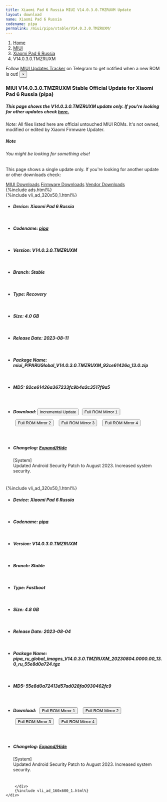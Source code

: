 ```yaml
---
title: Xiaomi Pad 6 Russia MIUI V14.0.3.0.TMZRUXM Update
layout: download
name: Xiaomi Pad 6 Russia
codename: pipa
permalink: /miui/pipa/stable/V14.0.3.0.TMZRUXM/
---
```

<nav aria-label="breadcrumb">
    <ol class="breadcrumb">
        <li class="breadcrumb-item"><a href="/">Home</a></li>
        <li class="breadcrumb-item"><a href="/miui/">MIUI</a></li>
        <li class="breadcrumb-item"><a href="/miui/pipa/">Xiaomi Pad 6 Russia</a></li>
        <li class="breadcrumb-item active" aria-current="page">V14.0.3.0.TMZRUXM</li>
    </ol>
</nav>
<div class="alert alert-primary alert-dismissible fade show" role="alert">
    Follow <a href="https://t.me/MIUIUpdatesTracker" class="alert-link">MIUI Updates Tracker</a> on Telegram to get
    notified when a new ROM is out!
    <button type="button" class="close" data-dismiss="alert" aria-label="Close">
        <span aria-hidden="true">&times;</span>
    </button>
</div>
<div class="col-12 mx-auto">
    <h3 class="title bg-light p-2 rounded">MIUI V14.0.3.0.TMZRUXM Stable Official Update for Xiaomi Pad 6 Russia (pipa)</h3>
    <h5>This page shows the V14.0.3.0.TMZRUXM update only. If you're looking for other updates check
        <a href="/miui/pipa/">here.</a></h5>
    <p><i>Note: </i>All files listed here are official untouched MIUI ROMs.
        It's not owned, modified or edited by Xiaomi Firmware Updater.</p>
    <div class="card">
        <div class="card-body">
            <h5 class="card-title">Note</h5>
            <h6 class="card-subtitle mb-2 text-muted">You might be looking for something else!</h6>
            <p class="card-text">This page shows a single update only.
                If you're looking for another update or other downloads check:</p>
            <a href="/miui/" class="card-link">MIUI Downloads</a>
            <a href="/firmware/" class="card-link">Firmware Downloads</a>
            <a href="/vendor/" class="card-link">Vendor Downloads</a>
        </div>
    </div>
    {%include ads.html%}
    <div class="row justify-content-center">
        <div class="col-10" id="downloads">
                    <div class="card card-body">
            {%include vli_ad_320x50_1.html%}
            <ul class="list-unstyled">
                <li style="padding-bottom: 10px;">
                    <h5><b>Device: </b>Xiaomi Pad 6 Russia</h5>
                </li>
                <li style="padding-bottom: 10px;">
                    <h5><b>Codename: </b> <a href="/miui/pipa/" target="_blank">pipa</a> </h5>
                </li>
                <li style="padding-bottom: 10px;">
                    <h5><b>Version: </b>V14.0.3.0.TMZRUXM</h5>
                </li>
                <li style="padding-bottom: 10px;">
                    <h5><b>Branch: </b>Stable</h5>
                </li>
                <li style="padding-bottom: 10px;">
                    <h5><b>Type: </b>Recovery</h5>
                </li>
                <li style="padding-bottom: 10px;">
                    <h5><b>Size: </b>4.0 GB</h5>
                </li>
                <li style="padding-bottom: 10px;">
                    <h5><b>Release Date: </b>2023-08-11</h5>
                </li>
                <li style="padding-bottom: 10px;">
                    <h5><b>Package Name: </b><span id="filename" class="text-dark">miui_PIPARUGlobal_V14.0.3.0.TMZRUXM_92ce61426a_13.0.zip</span></h5>
                </li>
                <li style="padding-bottom: 10px;">
                    <h5><b>MD5: </b><span id="md5" class="text-muted">92ce61426a367233fc9b4a2c3517f9a5</span></h5>
                </li>
                <li style="padding-bottom: 10px;">
                    <h5><b>Download: </b><button type="button" id="incremental_download" class="btn btn-warning" onclick="window.open('https://bigota.d.miui.com/V14.0.3.0.TMZRUXM/miui-blockota-pipa_ru_global-V14.0.1.0.TMZRUXM-V14.0.3.0.TMZRUXM-303a518e98-13.0.zip', '_blank');"><i class="fa fa-download"></i> Incremental Update</button> <button type="button" id="download" class="btn btn-primary" style="margin: 7px;" onclick="window.open('https://bigota.d.miui.com/V14.0.3.0.TMZRUXM/miui_PIPARUGlobal_V14.0.3.0.TMZRUXM_92ce61426a_13.0.zip', '_blank');"><i class="fa fa-download"></i> Full ROM Mirror 1</button> <button type="button" id="download" class="btn btn-primary" style="margin: 7px;" onclick="window.open('https://ks3orig.bigota.d.miui.com/V14.0.3.0.TMZRUXM/miui_PIPARUGlobal_V14.0.3.0.TMZRUXM_92ce61426a_13.0.zip', '_blank');"><i class="fa fa-download"></i> Full ROM Mirror 2</button> <button type="button" id="download" class="btn btn-primary" style="margin: 7px;" onclick="window.open('https://airtel.bigota.d.miui.com/V14.0.3.0.TMZRUXM/miui_PIPARUGlobal_V14.0.3.0.TMZRUXM_92ce61426a_13.0.zip', '_blank');"><i class="fa fa-download"></i> Full ROM Mirror 3</button> <button type="button" id="download" class="btn btn-primary" style="margin: 7px;" onclick="window.open('https://hugeota.d.miui.com/V14.0.3.0.TMZRUXM/miui_PIPARUGlobal_V14.0.3.0.TMZRUXM_92ce61426a_13.0.zip', '_blank');"><i class="fa fa-download"></i> Full ROM Mirror 4</button></h5>
                </li>
                <li style="padding-bottom: 10px;">
                    <h5><b>Changelog: </b><a href="#pipa_1_changelog" data-toggle="collapse" role="button"
                            aria-expanded="false" aria-controls="pipa_1_changelog"> <i class="fa fa-arrow-down"
                                aria-hidden="true"></i> Expand/Hide</a></h5>
                    <div class="collapse" id="pipa_1_changelog">
                        <p id="changelog_text">[System]<br>Updated Android Security Patch to August 2023. Increased system security.</p>
                    </div>
                </li>
            </ul>
        </div>
        <div class="card card-body">
            {%include vli_ad_320x50_1.html%}
            <ul class="list-unstyled">
                <li style="padding-bottom: 10px;">
                    <h5><b>Device: </b>Xiaomi Pad 6 Russia</h5>
                </li>
                <li style="padding-bottom: 10px;">
                    <h5><b>Codename: </b> <a href="/miui/pipa/" target="_blank">pipa</a> </h5>
                </li>
                <li style="padding-bottom: 10px;">
                    <h5><b>Version: </b>V14.0.3.0.TMZRUXM</h5>
                </li>
                <li style="padding-bottom: 10px;">
                    <h5><b>Branch: </b>Stable</h5>
                </li>
                <li style="padding-bottom: 10px;">
                    <h5><b>Type: </b>Fastboot</h5>
                </li>
                <li style="padding-bottom: 10px;">
                    <h5><b>Size: </b>4.8 GB</h5>
                </li>
                <li style="padding-bottom: 10px;">
                    <h5><b>Release Date: </b>2023-08-04</h5>
                </li>
                <li style="padding-bottom: 10px;">
                    <h5><b>Package Name: </b><span id="filename" class="text-dark">pipa_ru_global_images_V14.0.3.0.TMZRUXM_20230804.0000.00_13.0_ru_55e8d0a724.tgz</span></h5>
                </li>
                <li style="padding-bottom: 10px;">
                    <h5><b>MD5: </b><span id="md5" class="text-muted">55e8d0a72413d57ad028fa0930462fc9</span></h5>
                </li>
                <li style="padding-bottom: 10px;">
                    <h5><b>Download: </b> <button type="button" id="download" class="btn btn-primary" style="margin: 7px;" onclick="window.open('https://bigota.d.miui.com/V14.0.3.0.TMZRUXM/pipa_ru_global_images_V14.0.3.0.TMZRUXM_20230804.0000.00_13.0_ru_55e8d0a724.tgz', '_blank');"><i class="fa fa-download"></i> Full ROM Mirror 1</button> <button type="button" id="download" class="btn btn-primary" style="margin: 7px;" onclick="window.open('https://ks3orig.bigota.d.miui.com/V14.0.3.0.TMZRUXM/pipa_ru_global_images_V14.0.3.0.TMZRUXM_20230804.0000.00_13.0_ru_55e8d0a724.tgz', '_blank');"><i class="fa fa-download"></i> Full ROM Mirror 2</button> <button type="button" id="download" class="btn btn-primary" style="margin: 7px;" onclick="window.open('https://airtel.bigota.d.miui.com/V14.0.3.0.TMZRUXM/pipa_ru_global_images_V14.0.3.0.TMZRUXM_20230804.0000.00_13.0_ru_55e8d0a724.tgz', '_blank');"><i class="fa fa-download"></i> Full ROM Mirror 3</button> <button type="button" id="download" class="btn btn-primary" style="margin: 7px;" onclick="window.open('https://hugeota.d.miui.com/V14.0.3.0.TMZRUXM/pipa_ru_global_images_V14.0.3.0.TMZRUXM_20230804.0000.00_13.0_ru_55e8d0a724.tgz', '_blank');"><i class="fa fa-download"></i> Full ROM Mirror 4</button></h5>
                </li>
                <li style="padding-bottom: 10px;">
                    <h5><b>Changelog: </b><a href="#pipa_2_changelog" data-toggle="collapse" role="button"
                            aria-expanded="false" aria-controls="pipa_2_changelog"> <i class="fa fa-arrow-down"
                                aria-hidden="true"></i> Expand/Hide</a></h5>
                    <div class="collapse" id="pipa_2_changelog">
                        <p id="changelog_text">[System]<br>Updated Android Security Patch to August 2023. Increased system security.</p>
                    </div>
                </li>
            </ul>
        </div>

        </div>
        {%include vli_ad_160x600_1.html%}
    </div>
</div>
